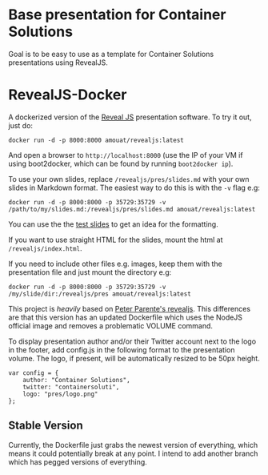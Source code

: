 Base presentation for Container Solutions
=========================================

Goal is to be easy to use as a template for Container Solutions presentations using RevealJS.


RevealJS-Docker
===============

A dockerized version of the [Reveal JS](http://lab.hakim.se/reveal-js/#/) presentation software. To try it out, just do:

    docker run -d -p 8000:8000 amouat/revealjs:latest

And open a browser to `http://localhost:8000` (use the IP of your VM if
using boot2docker, which can be found by running `boot2docker ip`).

To use your own slides, replace `/revealjs/pres/slides.md` with your own slides
in Markdown format. The easiest way to do this is with the `-v` flag e.g:

    docker run -d -p 8000:8000 -p 35729:35729 -v /path/to/my/slides.md:/revealjs/pres/slides.md amouat/revealjs:latest

You can use the the [test slides](https://raw.githubusercontent.com/amouat/revealjs-docker/master/test_slides.md) to get an idea for the formatting.

If you want to use straight HTML for the slides, mount the html at `/revealjs/index.html`.

If you need to include other files e.g. images, keep them with the presentation file and just mount the directory e.g:

    docker run -d -p 8000:8000 -p 35729:35729 -v /my/slide/dir:/revealjs/pres amouat/revealjs:latest

This project is *heavily* based on [Peter Parente's revealjs](https://github.com/parente/dockerfiles/tree/master/revealjs). This differences are that this version has an updated Dockerfile which uses the NodeJS official image and removes a problematic VOLUME command.
 
To display presentation author and/or their Twitter account next to the logo in the footer, add config.js in the following format to the presentation volume. The logo, if present, will be automatically resized to be 50px height.

    var config = {
        author: "Container Solutions",
        twitter: "containersoluti",
        logo: "pres/logo.png"
    };
    

## Stable Version

Currently, the Dockerfile just grabs the newest version of everything, which
means it could potentially break at any point. I intend to add another branch
which has pegged versions of everything.
